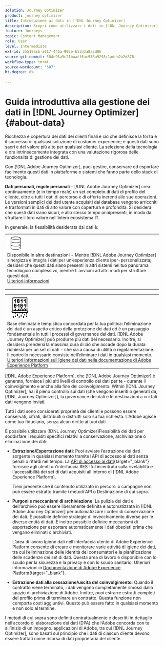 ```yaml
---
solution: Journey Optimizer
product: journey optimizer
title: Introduzione ai dati in [!DNL Journey Optimizer]
description: Scopri come utilizzare i dati in [!DNL Journey Optimizer]
feature: Journeys
topic: Content Management
role: User
level: Intermediate
exl-id: 25519acb-a017-446a-992b-653d3a8a3d96
source-git-commit: 504e93a5c21baadf6ac938a9298c1adeb2a2d878
workflow-type: tm+mt
source-wordcount: '687'
ht-degree: 0%

---
```


# Guida introduttiva alla gestione dei dati in [!DNL Journey Optimizer] {#about-data}

Ricchezza e copertura dei dati dei clienti finali è ciò che definisce la forza e il successo di qualsiasi soluzione di customer experience; e questi dati sono sacri e del valore più alto per qualsiasi cliente. La selezione della tecnologia è ora intrinsecamente integrata con una valutazione rigorosa delle funzionalità di gestione dei dati.

Con [!DNL Adobe Journey Optimizer], puoi gestire, conservare ed esportare facilmente questi dati in piattaforme o sistemi che fanno parte dello stack di tecnologia.

**Dati personali, regole personali** - [!DNL Adobe Journey Optimizer] crea continuamente (e in tempo reale) un set completo di dati di profilo del cliente, oltre a tutti i dati di percorso e di offerta inerenti alle sue operazioni. Le versioni semplici dei dati utente acquisiti dai database vengono arricchiti e trasformati in dati di alto valore con copertura e profondità. Si desidera che questi dati siano sicuri, e allo stesso tempo onnipresenti, in modo da sfruttare il loro valore nell&#39;intero ecosistema IT.

In generale, la flessibilità desiderata dai dati è:


<table style="table-layout:fixed">
<tr style="border: 0;">
  <td>
    <div><img alt="destinazioni" src="assets/do-not-localize/dest.png" /> 
    <br>Disponibile in altre destinazioni - Mentre [!DNL Adobe Journey Optimizer] sinergizza e integra i dati per un’esperienza cliente iper-personalizzata; desideri che questi dati siano presenti in altri sistemi nel tuo panorama tecnologico complessivo, mentre ti avvicini ad altri modi per sfruttare questi dati.
    <div>
     <a href="../start/ajo-integrations.md">Ulteriori informazioni</a></div>
    </div>
    <br>
  </td>
</tr>
</table>

<!--td>
    <div><img alt="retention" src="assets/do-not-localize/retention.png" />  
    <br>Retained for a stipulated duration – Industry or regional regulations (such as GDPR or CCPA) or internal data governance policies stipulate how long or how short a duration, data needs to be maintained or archived in Adobe Experience Platform Data Lake. <a href="../privacy/get-started-privacy.md">Learn more</a></div>
  </td>
</tr>
<tr style="border: 0;"-->
<table style="table-layout:fixed">
<tr style="border: 0;">
  <td>
    <div><img alt="policy" src="assets/do-not-localize/policy.png" /> 
    <br>Base eliminata e tempistica concordata per la tua politica: l’eliminazione dei dati è un aspetto critico della protezione dei dati ed è un passaggio fondamentale in tutti i processi di governance dei dati. [!DNL Adobe Journey Optimizer] può produrre più dati del necessario. Inoltre, si desidera prendersi la massima cura di ciò che accade dopo la durata richiesta per un set di dati - che sia a causa di utilità o regolamentazione. Il controllo necessario consiste nell’eliminare i dati in qualsiasi momento. <a href="https://experienceleague.adobe.com/docs/experience-platform/hygiene/ui/overview.html">Ulteriori informazioni sull’igiene dei dati nella documentazione di Adobe Experience Platform</a></div>
  </td>
</tr>
</table>

[!DNL Adobe Experience Platform], che [!DNL Adobe Journey Optimizer] è generato, fornisce i più alti livelli di controllo dei dati per te - durante il coinvolgimento e anche alla fine del coinvolgimento. Within [!DNL Journey Optimizer], hai il pieno controllo sui dati (che vengono inseriti o generati da, [!DNL Journey Optimizer]), la governance dei dati e le destinazioni a cui tali dati vengono inviati.

Tutti i dati sono considerati proprietà dei clienti e possono essere conservati, cifrati, distribuiti o distrutti solo su tua richiesta. L&#39;Adobe agisce come tuo fiduciario, senza alcun diritto ai tuoi dati.

È possibile utilizzare [!DNL Journey Optimizer]Flessibilità dei dati per soddisfare i requisiti specifici relativi a conservazione, archiviazione o eliminazione dei dati:

* **Estrazione/Esportazione dati**: Puoi avviare l’estrazione dei dati sorgente in qualsiasi momento tramite l’API di accesso ai dati senza penali o ritardi nel tempo. La [API di accesso ai dati](https://experienceleague.adobe.com/docs/experience-platform/data-access/api.html){target=&quot;_blank&quot;} fornisce agli utenti un&#39;interfaccia RESTful incentrata sulla rivelabilità e l&#39;accessibilità dei set di dati acquisiti all&#39;interno di [!DNL Adobe Experience Platform]. <!--In the future (on roadmap), you can use file-based destinations to export and migrate log data from Adobe Journey Optimizer. -->

   Tieni presente che il contenuto utilizzato in percorsi o campagne non può essere estratto tramite i metodi API o Destinazione di cui sopra.

<!--
* **Profile Service Data Retention**: For Behavioral and Time series data appended to any Profile, you may choose to use Journey Optimizer’s default setting of retaining this data for up to 30 days from the date of its addition to a Profile, or until an alternative time-period selected by the you. The time that Adobe keeps this data varies from contract to contract, and is outlined in an organization’s data retention policy.

  Learn more about Experience Event expirations in [Adobe Experience Platform documentation](https://experienceleague.adobe.com/docs/experience-platform/profile/event-expirations.html){target="_blank"}.
-->

* **Purgoni e meccanismi di archiviazione**: La pulizia dei dati e dell&#39;archivio può essere liberamente definita e automatizzata in [!DNL Adobe Journey Optimizer] per automatizzare i criteri di conservazione dei dati. È possibile definire strategie di invecchiamento diverse per le diverse entità di dati. È inoltre possibile definire meccanismi di esportazione per esportare automaticamente i dati obsoleti prima che vengano eliminati o archiviati.

   L’area di lavoro Igiene dati nell’interfaccia utente di Adobe Experience Platform consente di creare e monitorare varie attività di igiene dei dati, tra cui l’eliminazione delle identità dei consumatori e la pianificazione delle scadenze dei set di dati. Questa area di lavoro è disponibile con lo scudo per la sicurezza e la privacy e con lo scudo sanitario. Ulteriori informazioni in [Documentazione di Adobe Experience Platform](https://experienceleague.adobe.com/docs/experience-platform/hygiene/ui/overview.html){target=&quot;_blank&quot;}.

<!--
* **Data Lake and Deletions**: Customer Data stored in the Data Lake can be retained by Journey Optimizer:
    
    * for 7 days to facilitate the onboarding of Customer Data into the Profile Services, after which it may be permanently deleted, or
    * until chosen to be deleted by you

-->

* **Estrazione dati alla cessazione/uscita del coinvolgimento**: Quando il contratto viene terminato, i dati vengono completamente rimossi dallo spazio di archiviazione di Adobe. Inoltre, puoi estrarre estratti completi del profilo prima di terminare un contratto. Questa funzione non comporta costi aggiuntivi. Questo può essere fatto in qualsiasi momento e non solo al termine.

I metodi di cui sopra sono definiti contrattualmente e descritti in dettaglio nell’accordo di elaborazione dei dati (DPA) che l’Adobe concorda con te all’inizio di un impegno. applicazioni di Adobe, tra cui [!DNL Journey Optimizer], sono basati sul principio che i dati di ciascun cliente devono essere trattati come risorsa di dati proprietaria del cliente.

